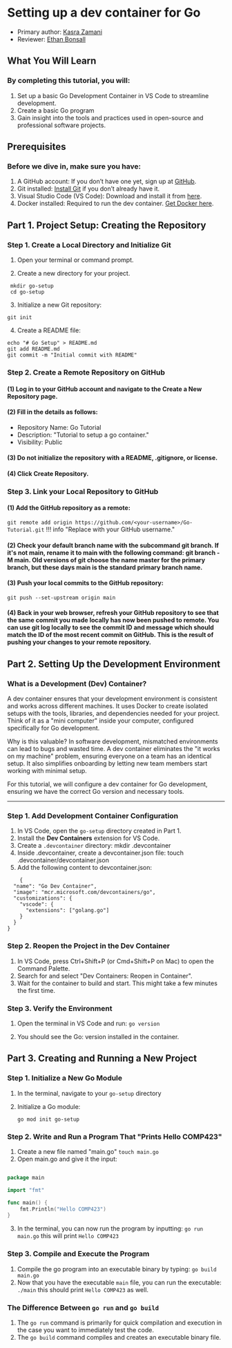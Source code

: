 # Setting up a dev container for Go

* Primary author: [Kasra Zamani](https://github.com/Kasra84)
* Reviewer: [Ethan Bonsall](https://github.com/ethanbonsall)
## What You Will Learn
### By completing this tutorial, you will:

1. Set up a basic Go Development Container in VS Code to streamline development.
2. Create a basic Go program
3. Gain insight into the tools and practices used in open-source and professional software projects.

## Prerequisites
### Before we dive in, make sure you have:

1. A GitHub account: If you don’t have one yet, sign up at [GitHub](https://github.com/).
2. Git installed: [Install Git](https://git-scm.com/book/en/v2/Getting-Started-Installing-Git) if you don’t already have it.
3. Visual Studio Code (VS Code): Download and install it from [here](https://code.visualstudio.com/).
4. Docker installed: Required to run the dev container. [Get Docker here](https://www.docker.com/products/docker-desktop/).

## Part 1. Project Setup: Creating the Repository
### Step 1. Create a Local Directory and Initialize Git
 1. Open your terminal or command prompt.

 2. Create a new directory for your project.


```
 mkdir go-setup
 cd go-setup

```

 3. Initialize a new Git repository:

`git init`

 4. Create a README file:


```
echo "# Go Setup" > README.md
git add README.md
git commit -m "Initial commit with README"
```
### Step 2. Create a Remote Repository on GitHub
#### (1) Log in to your GitHub account and navigate to the Create a New Repository page.

#### (2) Fill in the details as follows:

- Repository Name: Go Tutorial
- Description: "Tutorial to setup a go container."
- Visibility: Public

#### (3) Do not initialize the repository with a README, .gitignore, or license.

#### (4) Click Create Repository.

### Step 3. Link your Local Repository to GitHub
#### (1) Add the GitHub repository as a remote:


`git remote add origin https://github.com/<your-username>/Go-Tutorial.git`
!!! info "Replace <your-username> with your GitHub username."

#### (2) Check your default branch name with the subcommand git branch. If it's not main, rename it to main with the following command: git branch -M main. Old versions of git choose the name master for the primary branch, but these days main is the standard primary branch name.

#### (3) Push your local commits to the GitHub repository:


`git push --set-upstream origin main`

#### (4) Back in your web browser, refresh your GitHub repository to see that the same commit you made locally has now been pushed to remote. You can use git log locally to see the commit ID and message which should match the ID of the most recent commit on GitHub. This is the result of pushing your changes to your remote repository.


## Part 2. Setting Up the Development Environment

### What is a Development (Dev) Container?
A dev container ensures that your development environment is consistent and works across different machines. It uses Docker to create isolated setups with the tools, libraries, and dependencies needed for your project. Think of it as a "mini computer" inside your computer, configured specifically for Go development.

Why is this valuable? In software development, mismatched environments can lead to bugs and wasted time. A dev container eliminates the "it works on my machine" problem, ensuring everyone on a team has an identical setup. It also simplifies onboarding by letting new team members start working with minimal setup.

For this tutorial, we will configure a dev container for Go development, ensuring we have the correct Go version and necessary tools.

---

### Step 1. Add Development Container Configuration
1. In VS Code, open the `go-setup` directory created in Part 1.
2. Install the **Dev Containers** extension for VS Code.
3. Create a `.devcontainer` directory:
   mkdir .devcontainer
4. Inside .devcontainer, create a devcontainer.json file:
    touch .devcontainer/devcontainer.json
5. Add the following content to devcontainer.json:
```
    {
  "name": "Go Dev Container",
  "image": "mcr.microsoft.com/devcontainers/go",
  "customizations": {
    "vscode": {
      "extensions": ["golang.go"]
    }
  }
}

```

### Step 2. Reopen the Project in the Dev Container

1. In VS Code, press Ctrl+Shift+P (or Cmd+Shift+P on Mac) to open the Command Palette.
2. Search for and select "Dev Containers: Reopen in Container".
3. Wait for the container to build and start. This might take a few minutes the first time.

### Step 3. Verify the Environment

1. Open the terminal in VS Code and run:
    `go version`

2. You should see the Go: version installed in the container.

## Part 3. Creating and Running a New Project

### Step 1. Initialize a New Go Module
1. In the terminal, navigate to your `go-setup` directory
2. Initialize a Go module:
   
   `go mod init go-setup`

### Step 2. Write and Run a Program That "Prints Hello COMP423"

1. Create a new file named "main.go"
    `touch main.go`
2. Open main.go and give it the input:

```go

package main

import "fmt"

func main() {
    fmt.Println("Hello COMP423")
}
```

3. In the terminal, you can now run the program by inputting:
        `go run main.go` this will print `Hello COMP423`


### Step 3. Compile and Execute the Program

1. Compile the go program into an executable binary by typing:
    `go build main.go`
2. Now that you have the executable `main` file, you can run the executable:
    `./main` this should print `Hello COMP423` as well. 

### The Difference Between `go run` and `go build`

1. The `go run` command is primarily for quick compilation and execution
   in the case you want to immediately test the code. 
2. The `go build` command compiles and creates an executable binary file.
